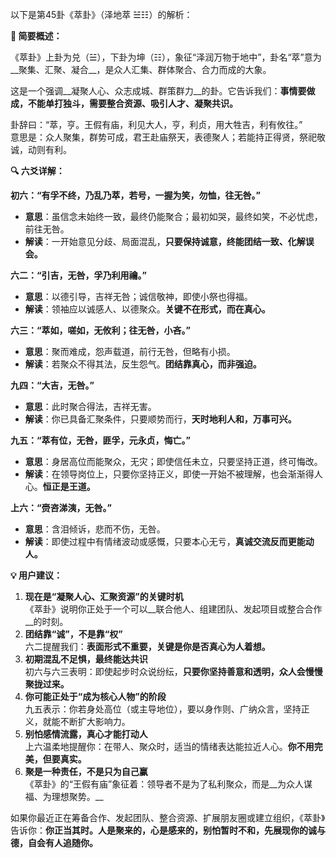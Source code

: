 以下是第45卦《萃卦》（泽地萃 ☱☷）的解析：

__🤝 简要概述：__

《萃卦》上卦为兑（☱），下卦为坤（☷），象征“泽润万物于地中”，卦名“萃”意为__聚集、汇聚、凝合__，是众人汇集、群体聚合、合力而成的大象。

这是一个强调__凝聚人心、众志成城、群策群力__的卦。它告诉我们：__事情要做成，不能单打独斗，需要整合资源、吸引人才、凝聚共识。__

卦辞曰：“萃，亨。王假有庙，利见大人，亨，利贞，用大牲吉，利有攸往。”  
意思是：众人聚集，群势可成，君王赴庙祭天，表德聚人；若能持正得贤，祭祀敬诚，动则有利。

__🔍 六爻详解：__

__初六：“有孚不终，乃乱乃萃，若号，一握为笑，勿恤，往无咎。”__

- __意思__：虽信念未始终一致，最终仍能聚合；最初如哭，最终如笑，不必忧虑，前往无咎。
- __解读__：一开始意见分歧、局面混乱，__只要保持诚意，终能团结一致、化解误会。__

__六二：“引吉，无咎，孚乃利用禴。”__

- __意思__：以德引导，吉祥无咎；诚信敬神，即使小祭也得福。
- __解读__：领袖应以诚感人、以德聚众。__关键不在形式，而在真心。__

__六三：“萃如，嗟如，无攸利；往无咎，小吝。”__

- __意思__：聚而难成，怨声载道，前行无咎，但略有小损。
- __解读__：若聚众不得其法，反生怨气。__团结靠真心，而非强迫。__

__九四：“大吉，无咎。”__

- __意思__：此时聚合得法，吉祥无害。
- __解读__：你已具备汇聚条件，只要顺势而行，__天时地利人和，万事可兴。__

__九五：“萃有位，无咎，匪孚，元永贞，悔亡。”__

- __意思__：身居高位而能聚众，无灾；即使信任未立，只要坚持正道，终可悔改。
- __解读__：在领导岗位上，只要你坚持正义，即使一开始不被理解，也会渐渐得人心。__恒正是王道。__

__上六：“赍咨涕洟，无咎。”__

- __意思__：含泪倾诉，悲而不伤，无咎。
- __解读__：即使过程中有情绪波动或感慨，只要本心无亏，__真诚交流反而更能动人。__

__💡 用户建议：__

1. __现在是“凝聚人心、汇聚资源”的关键时机__  
《萃卦》说明你正处于一个可以__联合他人、组建团队、发起项目或整合合作__的时刻。
2. __团结靠“诚”，不是靠“权”__  
六二提醒我们：__表面形式不重要，关键是你是否真心为人着想。__
3. __初期混乱不足惧，最终能达共识__  
初六与六三表明：即使起步时众说纷纭，__只要你坚持善意和透明，众人会慢慢聚拢过来。__
4. __你可能正处于“成为核心人物”的阶段__  
九五表示：你若身处高位（或主导地位），要以身作则、广纳众言，坚持正义，就能不断扩大影响力。
5. __别怕感情流露，真心才能打动人__  
上六温柔地提醒你：在带人、聚众时，适当的情绪表达能拉近人心。__你不用完美，但要真实。__
6. __聚是一种责任，不是只为自己赢__  
《萃卦》的“王假有庙”象征着：领导者不是为了私利聚众，而是__为众人谋福、为理想聚势。__

如果你最近正在筹备合作、发起团队、整合资源、扩展朋友圈或建立组织，《萃卦》告诉你：__你正当其时。人是聚来的，心是感来的，别怕暂时不和，先展现你的诚与德，自会有人追随你。__

